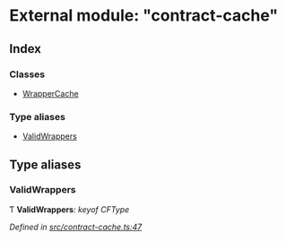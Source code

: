 # External module: "contract-cache"

## Index

### Classes

* [WrapperCache](../classes/_contract_cache_.wrappercache.md)

### Type aliases

* [ValidWrappers](_contract_cache_.md#validwrappers)

## Type aliases

###  ValidWrappers

Ƭ **ValidWrappers**: *keyof CFType*

*Defined in [src/contract-cache.ts:47](https://github.com/celo-org/celo-monorepo/blob/master/packages/contractkit/src/contract-cache.ts#L47)*
